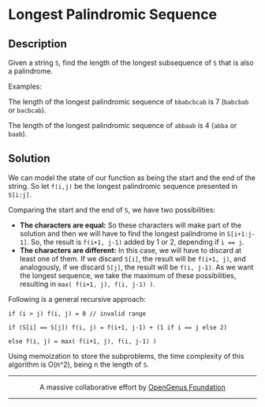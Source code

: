 # Longest Palindromic Sequence

## Description

Given a string `S`, find the length of the longest subsequence of `S` that is also a palindrome.

Examples:

The length of the longest palindromic sequence of `bbabcbcab` is 7 (`babcbab` or `bacbcab`).

The length of the longest palindromic sequence of `abbaab` is 4 (`abba` or `baab`).

## Solution

We can model the state of our function as being the start and the end of the string.
So let `f(i,j)` be the longest palindromic sequence presented in `S[i:j]`.

Comparing the start and the end of `S`, we have two possibilities:

- **The characters are equal:**
So these characters will make part of the solution and then we
will have to find the longest palindrome in `S[i+1:j-1]`. So,
the result is `f(i+1, j-1)` added by 1 or 2, depending if `i == j`.
- **The characters are different:**
In this case, we will have to discard at least one of them.
If we discard `S[i]`, the result will be `f(i+1, j)`, and
analogously, if we discard `S[j]`, the result will be `f(i, j-1)`.
As we want the longest sequence, we take the maximum of these
possibilities, resulting in `max( f(i+1, j), f(i, j-1) )`.

Following is a general recursive approach:

```
if (i > j) f(i, j) = 0 // invalid range

if (S[i] == S[j]) f(i, j) = f(i+1, j-1) + (1 if i == j else 2)

else f(i, j) = max( f(i+1, j), f(i, j-1) )
```

Using memoization to store the subproblems, the time complexity of this algorithm is O(n^2), being n the length of `S`.

---

<p align="center">
  A massive collaborative effort by <a href=https://github.com/OpenGenus/cosmos>OpenGenus Foundation</a>
</p>

---
